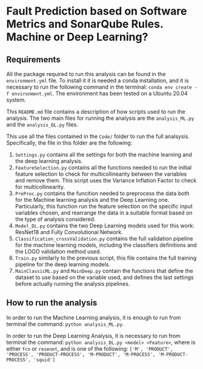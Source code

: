 # Fault Prediction based on Software Metrics and SonarQube Rules. Machine or Deep Learning?

## Requirements ##

All the package required to run this analysis can be found in the `environment.yml` file. To install it it is needed a conda installation, and it is necessary to run the following command in the terminal: `conda env create -f environment.yml`. The environment has been tested on a Ubuntu 20.04 system.

This `README.md` file contains a description of how scripts used to run the analysis.
The two main files for running the analysis are the `analysis_ML.py` and the `analysis_DL.py` files.  

This use all the files contained in the `Code/` folder to run the full analsysis.
Specifically, the file in this folder are the following:
1. `Settings.py` contains all the settings for both the machine learning and the deep learning analysis.
2. `FeatureSelection.py` contains all the functions needed to run the initial feature selection to check for multicollinearity between the variables and remove them. This script uses the Variance Inflation Factor to check for multicollinearity.
3. `PreProc.py` contains the funcition needed to preprocess the data both for the Machine learning analysis and the Deep Learning one. Particularly, this function run the feature selection on the specific input variables chosen, and rearrange the data in a suitable format based on the type of analysis considered.
4. `Model_DL.py` contains the two Deep Learning models used for this work: ResNet18 and Fully Convolutional Network.
5. `Classification_crossValidation.py` contains the full validation pipeline for the machine learning models, including the classifiers definitions and the LOGO validation method used. 
6. `Train.py` similarly to the previous script, this file contains the full training pipeline for the deep learning models.
7. `MainClassicML.py` and `MainDeep.py` contain the functions that define the dataset to use based on the variable used, and defines the last settings before actually running the analysis pipelines.

## How to run the analysis ##

In order to run the Machine Learning analysis, it is enough to run from terminal the command: `python analysis_ML.py`.

In order to run the Deep Learning Analysis, it is necessary to run from terminal the command: `python analysis_DL.py <model> <Feature>`, where <model> is either `fcn` or `resenet`, and <Feature> is one of the following:
`['M', 'PRODUCT', 'PROCESS', 'PRODUCT-PROCESS', 'M-PRODUCT', 'M-PROCESS', 'M-PRODUCT-PROCESS', 'squid']`
